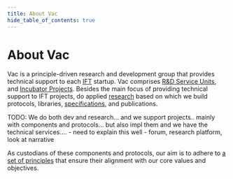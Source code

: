 ```yaml
---
title: About Vac
hide_table_of_contents: true
---
```

# About Vac

Vac is a principle-driven research and development group that provides technical support to each [IFT](https://free.technology/) startup.
Vac comprises [R&D Service Units](/vsus), and [Incubator Projects](/vips).
Besides the main focus of providing technical support to IFT projects, do applied [research](/research) based on which we build protocols, libraries, [specifications](https://rfc.vac.dev/), and publications.

TODO: We do both dev and research... and we support projects.. mainly with components and protocols... but also impl them and we have the technical services....
    - need to explain this well
    - forum, research platform, look at narrative

As custodians of these components and protocols, our aim is to adhere to [a set of principles](/principles) that ensure their alignment with our core values and objectives.

